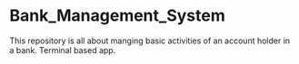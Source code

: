 # Bank_Management_System
This repository is all about manging basic activities of an account holder in a bank.
Terminal based app.
